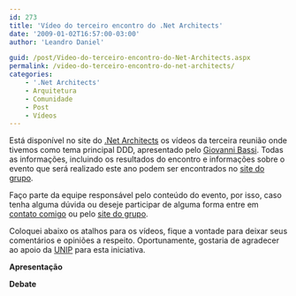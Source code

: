 ```yaml
---
id: 273
title: 'Vídeo do terceiro encontro do .Net Architects'
date: '2009-01-02T16:57:00-03:00'
author: 'Leandro Daniel'

guid: /post/Video-do-terceiro-encontro-do-Net-Architects.aspx
permalink: /video-do-terceiro-encontro-do-net-architects/
categories:
    - '.Net Architects'
    - Arquitetura
    - Comunidade
    - Post
    - Vídeos
---
```


Está disponível no site do [.Net Architects](http://dotnetarchitects.net) os vídeos da terceira reunião onde tivemos como tema principal DDD, apresentado pelo [Giovanni Bassi](http://unplugged.giggio.net/). Todas as informações, incluindo os resultados do encontro e informações sobre o evento que será realizado este ano podem ser encontrados no [site do grupo](http://dotnetarchitects.net/dotnetarchitects/post/Resultado-da-terceira-reuniao-DDD).

Faço parte da equipe responsável pelo conteúdo do evento, por isso, caso tenha alguma dúvida ou deseje participar de alguma forma entre em [contato comigo](http://www.leandrodaniel.com//contact) ou pelo [site do grupo](http://dotnetarchitects.net/dotnetarchitects/contact).

Coloquei abaixo os atalhos para os vídeos, fique a vontade para deixar seus comentários e opiniões a respeito. Oportunamente, gostaria de agradecer ao apoio da [UNIP](http://www.unip.br) para esta iniciativa.

**Apresentação**

**Debate**